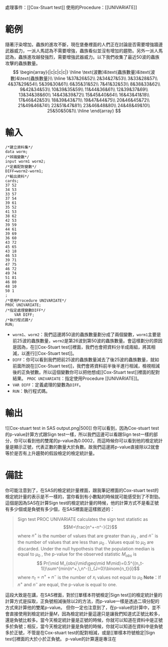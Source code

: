 處理事件：[[Cox-Stuart test]]
使用的Procedure：[[UNIVARIATE]]

# 範例
隨著汙染增加，蟲族的進攻不斷，現在堡壘裡面的人們正在討論是否需要增強牆邊武器威力，一派人馬認為不需要增強，蟲族看似並沒有增加的趨勢。另外一派人馬認為，蟲族進攻越發強烈，需要增強武器威力。以下我們收集了最近50波的蟲族攻擊的蟲族數量。
$$
\begin{array}{|c|c|c|c|}
\hline
\text{波數}&\text{蟲族數量}&\text{波數}&\text{蟲族數量}\\
\hline
1&37&26&52\\
2&34&27&53\\
3&33&28&57\\
4&37&29&54\\
5&39&30&61\\
6&35&31&52\\
7&41&32&53\\
8&38&33&62\\
9&42&34&53\\
10&39&35&59\\
11&44&36&61\\
12&39&37&69\\
13&34&38&60\\
14&43&39&72\\
15&45&40&64\\
16&43&41&18\\
17&46&42&53\\
18&39&43&71\\
19&47&44&75\\
20&46&45&72\\
21&49&46&74\\
22&51&47&81\\
23&46&48&80\\
24&48&49&10\\
25&50&50&1\\
\hline
\end{array}
$$
# 輸入
``` SAS
/*建立資料集*/
data worm;
/*辨識變數*/
input worm1 worm2;
/*定義配對變數*/
DIFF=worm2-worm1;
/*輸出資料*/
cards;
37 52
34 53
33 57
37 54
39 61
35 52
41 53
38 62
42 53
39 59
44 61
39 69
36 60
43 72
45 65
43 18
46 53
39 71
47 75
46 72
49 74
51 81
46 80
48 10
50 1
;
/*使用Procedure UNIVARIATE*/
PROC UNIVARIATE;
/*指定處理變數DIFF*/
	VAR DIFF;
/*執行程式碼*/
RUN;
```
- `worm1`、`worm2`：我們這邊將50波的蟲族數量劃分成了兩個變數，`worm1`主要是前25波的蟲族數量，`worm2`是第26波到第50波的蟲族數量。會這樣劃分的原因是因為，在[[Cox-Stuart test]]裡面，我們也會把資料分半成兩組，將其相減，以進行[[Cox-Stuart test]]。
- `DIFF`：你可以看到我們把前25波的蟲族數量減去了後25波的蟲族數量，就如前面所說在[[Cox-Stuart test]]，我們會將資料前半後半進行相減，檢視相減後的正負號數。所以這個變數你可以把他想成[[Cox-Stuart test]]裡面的配對結果。
`PROC UNIVARIATE`：指定使用Procedure [[UNIVARIATE]]。
- `VAR DIFF`：定義處理的變數為`DIFF`。
- `RUN`：執行程式碼。

# 輸出
![[Cox-stuart test in SAS output.png|500]]
你可以看到，因為Cox-stuart test的p-value計算方式跟Sign test一樣，所以我們這邊可以看跟Sign test一樣的部分，你可以看到他的雙尾的p-value為0.0002，而這時候你可以看到他的檢定統計量是顯示正號，代表正數的數量大於負數。故我們這邊將p-value直接除以2就會等於是否有上升趨勢的假設檢定的檢定統計量。

# 備註
你可能注意到了，在SAS的檢定統計量裡面，跟我筆記裡面的Cox-stuart test的檢定統計量的表示是不一樣的，當你看到有小數點的時候就可能感受到了不對勁。這個是因為SAS在計算Sign test的檢定統計量的時候，他的計算方式不是看正號有多少個或是負號有多少個，在SAS裡面是這樣敘述的：
>Sign test
>PROC UNIVARIATE calculates the sign test statistic as
>$$M=\frac{n^+-n^-}{2}$$
>where $n^+$ is the number of values that are greater than $\mu_0$ , and $n^-$ is the number of values that are less than $\mu_0$ . Values equal to $\mu_0$ are discarded. Under the null hypothesis that the population median is equal to $\mu_0$ , the p-value for the observed statistic $M_{obs}$ is 
>$$ Pr(\mid M_{obs}\mid\geq\mid M\mid)=0.5^{(n_t-1)}\sum^{min(n^+,\,n^-)}_{J=0}\binom{n_t}{i}$$
>where $n_t=n^++n^-$ is the number of $x_i$ values not equal to $\mu_0$
>**Note**：If $n^+$ and $n^-$ are equal, the p-value is equal to one.

這段大致是在講，在SAS裡面，對於[[單樣本符號檢定|Sign test]]的檢定統計量的計算方式是採取，正負號相減後除以2的方法，而p-value一樣是透過二項分配的方式來計算他的雙尾p-value。
但你一定也注意到了，在p-value的計算中，並不會直接使用到檢定統計量$M$，因為檢定統計量這邊只是讓我們知道式正號比較多，還是負號比較多。當今天檢定統計量是正號的時候，你就可以知道在資料中是正號多於負號；相反，當今天檢定統計量是負號的時候，你就可以知道在資料中是負號多於正號，不管是在Cox-stuart test的配對相減，或是[[單樣本符號檢定|Sign test]]裡面的大於小於正負號。
p-value的計算還是專注在